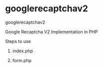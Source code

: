 # googlerecaptchav2
 googlerecaptchav2

Google Recaptcha V2 Implementation in PHP

Steps to use

1. index.php 

2. form.php
